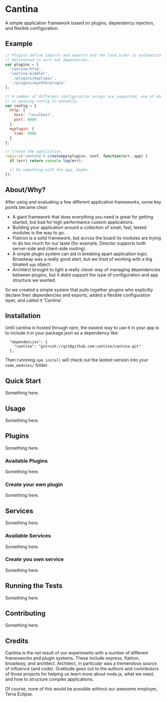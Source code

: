 Cantina
=======

A simple application framework based on plugins, dependency injection, and
flexible configuration.


Example
-------------------
```js
// Plugins define imports and exports and the load order is automatically
// determined to sort out depenencies.
var plugins = [
  'cantina-http',
  'cantina-middler',
  './plugins/myplugin',
  './plugins/myotherplugin'
];

// A number of different configuration setups are supported, one of which
// is passing config in manually.
var config = {
  http: {
    host: 'localhost',
    port: 8080
  },
  myplugin: {
    time: 5000
  }
};

// Create the application.
require('cantina').createApp(plugins, conf, function(err, app) {
  if (err) return console.log(err);

  // Do something with the app, maybe.
});
```

About/Why?
----------
After using and evaluating a few different application frameworks, some key
points became clear:

- A giant framework that does everything you need is great for getting started,
  but bad for high performance custom applications.
- Building your application around a collection of small, fast, tested modules
  is the way to go.
- Flatiron is a solid framework, but across the board its modules are
  trying to do too much for our taste (for example, Director supports both
  server-side and client-side routing).
- A simple plugin system can aid in breaking apart application logic. Broadway
  was a really good start, but we tired of working with a big bloated `app`
  object.
- Architect brought to light a really clever way of managing dependencies
  between plugins, but it didnt support the type of configuration and app
  structure we wanted.

So we created a simple system that pulls together plugins who explicitly
declare their dependencies and exports, added a flexible configuration
layer, and called it 'Cantina'.

Installation
------------
Until cantina is hosted through npm, the easiest way to use it in your app is to
include it in your package.json as a dependency like:

```
  "dependencies": {
    "cantina": "git+ssh://git@github.com:cantina/cantina.git"
  },
```

Then runnning `npm install` will check out the lastest version into your
`node_modules/` folder.

Quick Start
-----------
Something here.

Usage
------
Something here.

Plugins
-------
Something here.

### Available Plugins ###
Something here.

### Create your own plugin ###
Something here.

Services
--------
Something here.

### Available Services ###
Something here.

### Create you own service ###
Something here.

Running the Tests
-----------------
Something here.

Contributing
------------
Something here.

Credits
-------
Cantina is the net result of our experiments with a number of different framesworks
and plugin systems. These include express, flatiron, broadway, and architect.
Architect, in particular was a tremendous source of influence (and code).
Gratitude goes out to the authors and contributors of those projects for helping
us learn more about node.js, what we need, and how to structure complex
applications.

Of course, none of this would be possible without our awesome employer,
Terra Eclipse.
